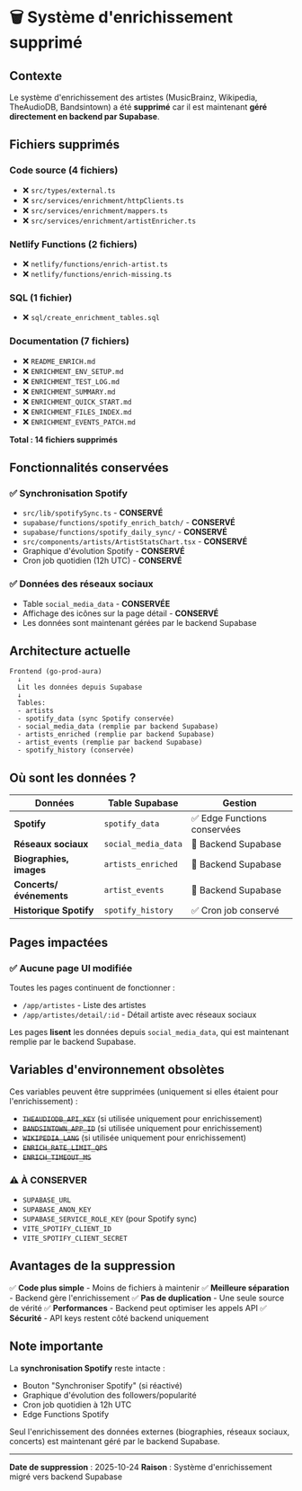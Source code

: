# 🗑️ Système d'enrichissement supprimé

## Contexte

Le système d'enrichissement des artistes (MusicBrainz, Wikipedia, TheAudioDB, Bandsintown) a été **supprimé** car il est maintenant **géré directement en backend par Supabase**.

## Fichiers supprimés

### Code source (4 fichiers)
- ❌ `src/types/external.ts`
- ❌ `src/services/enrichment/httpClients.ts`
- ❌ `src/services/enrichment/mappers.ts`
- ❌ `src/services/enrichment/artistEnricher.ts`

### Netlify Functions (2 fichiers)
- ❌ `netlify/functions/enrich-artist.ts`
- ❌ `netlify/functions/enrich-missing.ts`

### SQL (1 fichier)
- ❌ `sql/create_enrichment_tables.sql`

### Documentation (7 fichiers)
- ❌ `README_ENRICH.md`
- ❌ `ENRICHMENT_ENV_SETUP.md`
- ❌ `ENRICHMENT_TEST_LOG.md`
- ❌ `ENRICHMENT_SUMMARY.md`
- ❌ `ENRICHMENT_QUICK_START.md`
- ❌ `ENRICHMENT_FILES_INDEX.md`
- ❌ `ENRICHMENT_EVENTS_PATCH.md`

**Total : 14 fichiers supprimés**

## Fonctionnalités conservées

### ✅ Synchronisation Spotify
- `src/lib/spotifySync.ts` - **CONSERVÉ**
- `supabase/functions/spotify_enrich_batch/` - **CONSERVÉ**
- `supabase/functions/spotify_daily_sync/` - **CONSERVÉ**
- `src/components/artists/ArtistStatsChart.tsx` - **CONSERVÉ**
- Graphique d'évolution Spotify - **CONSERVÉ**
- Cron job quotidien (12h UTC) - **CONSERVÉ**

### ✅ Données des réseaux sociaux
- Table `social_media_data` - **CONSERVÉE**
- Affichage des icônes sur la page détail - **CONSERVÉ**
- Les données sont maintenant gérées par le backend Supabase

## Architecture actuelle

```
Frontend (go-prod-aura)
  ↓
  Lit les données depuis Supabase
  ↓
  Tables:
  - artists
  - spotify_data (sync Spotify conservée)
  - social_media_data (remplie par backend Supabase)
  - artists_enriched (remplie par backend Supabase)
  - artist_events (remplie par backend Supabase)
  - spotify_history (conservée)
```

## Où sont les données ?

| Données | Table Supabase | Gestion |
|---------|----------------|---------|
| **Spotify** | `spotify_data` | ✅ Edge Functions conservées |
| **Réseaux sociaux** | `social_media_data` | 🔵 Backend Supabase |
| **Biographies, images** | `artists_enriched` | 🔵 Backend Supabase |
| **Concerts/événements** | `artist_events` | 🔵 Backend Supabase |
| **Historique Spotify** | `spotify_history` | ✅ Cron job conservé |

## Pages impactées

### ✅ Aucune page UI modifiée
Toutes les pages continuent de fonctionner :
- `/app/artistes` - Liste des artistes
- `/app/artistes/detail/:id` - Détail artiste avec réseaux sociaux

Les pages **lisent** les données depuis `social_media_data`, qui est maintenant remplie par le backend Supabase.

## Variables d'environnement obsolètes

Ces variables peuvent être supprimées (uniquement si elles étaient pour l'enrichissement) :
- ~~`THEAUDIODB_API_KEY`~~ (si utilisée uniquement pour enrichissement)
- ~~`BANDSINTOWN_APP_ID`~~ (si utilisée uniquement pour enrichissement)
- ~~`WIKIPEDIA_LANG`~~ (si utilisée uniquement pour enrichissement)
- ~~`ENRICH_RATE_LIMIT_QPS`~~
- ~~`ENRICH_TIMEOUT_MS`~~

### ⚠️ À CONSERVER
- `SUPABASE_URL`
- `SUPABASE_ANON_KEY`
- `SUPABASE_SERVICE_ROLE_KEY` (pour Spotify sync)
- `VITE_SPOTIFY_CLIENT_ID`
- `VITE_SPOTIFY_CLIENT_SECRET`

## Avantages de la suppression

✅ **Code plus simple** - Moins de fichiers à maintenir
✅ **Meilleure séparation** - Backend gère l'enrichissement
✅ **Pas de duplication** - Une seule source de vérité
✅ **Performances** - Backend peut optimiser les appels API
✅ **Sécurité** - API keys restent côté backend uniquement

## Note importante

La **synchronisation Spotify** reste intacte :
- Bouton "Synchroniser Spotify" (si réactivé)
- Graphique d'évolution des followers/popularité
- Cron job quotidien à 12h UTC
- Edge Functions Spotify

Seul l'enrichissement des données externes (biographies, réseaux sociaux, concerts) est maintenant géré par le backend Supabase.

---

**Date de suppression** : 2025-10-24
**Raison** : Système d'enrichissement migré vers backend Supabase



